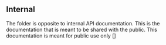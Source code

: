 ## Internal

The folder is opposite to internal API documentation. This is the documentation that is meant to be shared with the public. This documentation is meant for public use only
[]